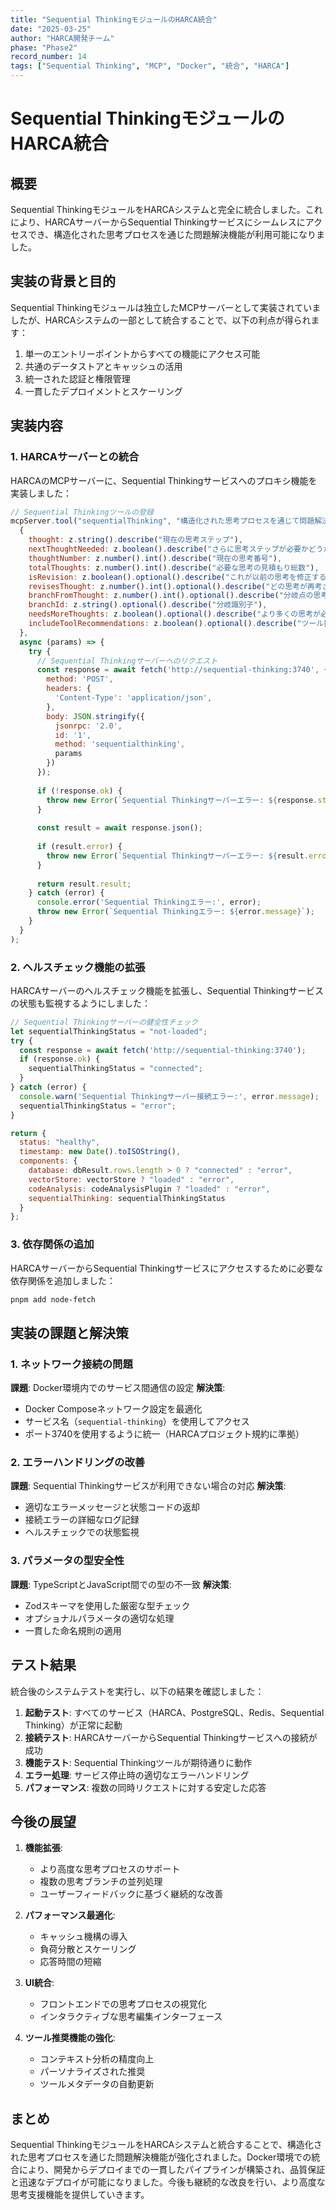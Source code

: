 ```yaml
---
title: "Sequential ThinkingモジュールのHARCA統合"
date: "2025-03-25"
author: "HARCA開発チーム"
phase: "Phase2"
record_number: 14
tags: ["Sequential Thinking", "MCP", "Docker", "統合", "HARCA"]
---
```


# Sequential ThinkingモジュールのHARCA統合

## 概要

Sequential ThinkingモジュールをHARCAシステムと完全に統合しました。これにより、HARCAサーバーからSequential Thinkingサービスにシームレスにアクセスでき、構造化された思考プロセスを通じた問題解決機能が利用可能になりました。

## 実装の背景と目的

Sequential Thinkingモジュールは独立したMCPサーバーとして実装されていましたが、HARCAシステムの一部として統合することで、以下の利点が得られます：

1. 単一のエントリーポイントからすべての機能にアクセス可能
2. 共通のデータストアとキャッシュの活用
3. 統一された認証と権限管理
4. 一貫したデプロイメントとスケーリング

## 実装内容

### 1. HARCAサーバーとの統合

HARCAのMCPサーバーに、Sequential Thinkingサービスへのプロキシ機能を実装しました：

```javascript
// Sequential Thinkingツールの登録
mcpServer.tool("sequentialThinking", "構造化された思考プロセスを通じて問題解決を支援します",
  {
    thought: z.string().describe("現在の思考ステップ"),
    nextThoughtNeeded: z.boolean().describe("さらに思考ステップが必要かどうか"),
    thoughtNumber: z.number().int().describe("現在の思考番号"),
    totalThoughts: z.number().int().describe("必要な思考の見積もり総数"),
    isRevision: z.boolean().optional().describe("これが以前の思考を修正するかどうか"),
    revisesThought: z.number().int().optional().describe("どの思考が再考されているか"),
    branchFromThought: z.number().int().optional().describe("分岐点の思考番号"),
    branchId: z.string().optional().describe("分岐識別子"),
    needsMoreThoughts: z.boolean().optional().describe("より多くの思考が必要かどうか"),
    includeToolRecommendations: z.boolean().optional().describe("ツール推奨を含めるかどうか")
  },
  async (params) => {
    try {
      // Sequential Thinkingサーバーへのリクエスト
      const response = await fetch('http://sequential-thinking:3740', {
        method: 'POST',
        headers: {
          'Content-Type': 'application/json',
        },
        body: JSON.stringify({
          jsonrpc: '2.0',
          id: '1',
          method: 'sequentialthinking',
          params
        })
      });
      
      if (!response.ok) {
        throw new Error(`Sequential Thinkingサーバーエラー: ${response.status} ${response.statusText}`);
      }
      
      const result = await response.json();
      
      if (result.error) {
        throw new Error(`Sequential Thinkingサーバーエラー: ${result.error.message}`);
      }
      
      return result.result;
    } catch (error) {
      console.error('Sequential Thinkingエラー:', error);
      throw new Error(`Sequential Thinkingエラー: ${error.message}`);
    }
  }
);
```

### 2. ヘルスチェック機能の拡張

HARCAサーバーのヘルスチェック機能を拡張し、Sequential Thinkingサービスの状態も監視するようにしました：

```javascript
// Sequential Thinkingサーバーの健全性チェック
let sequentialThinkingStatus = "not-loaded";
try {
  const response = await fetch('http://sequential-thinking:3740');
  if (response.ok) {
    sequentialThinkingStatus = "connected";
  }
} catch (error) {
  console.warn('Sequential Thinkingサーバー接続エラー:', error.message);
  sequentialThinkingStatus = "error";
}

return {
  status: "healthy",
  timestamp: new Date().toISOString(),
  components: {
    database: dbResult.rows.length > 0 ? "connected" : "error",
    vectorStore: vectorStore ? "loaded" : "error",
    codeAnalysis: codeAnalysisPlugin ? "loaded" : "error",
    sequentialThinking: sequentialThinkingStatus
  }
};
```

### 3. 依存関係の追加

HARCAサーバーからSequential Thinkingサービスにアクセスするために必要な依存関係を追加しました：

```bash
pnpm add node-fetch
```

## 実装の課題と解決策

### 1. ネットワーク接続の問題

**課題**: Docker環境内でのサービス間通信の設定
**解決策**: 
- Docker Composeネットワーク設定を最適化
- サービス名（`sequential-thinking`）を使用してアクセス
- ポート3740を使用するように統一（HARCAプロジェクト規約に準拠）

### 2. エラーハンドリングの改善

**課題**: Sequential Thinkingサービスが利用できない場合の対応
**解決策**:
- 適切なエラーメッセージと状態コードの返却
- 接続エラーの詳細なログ記録
- ヘルスチェックでの状態監視

### 3. パラメータの型安全性

**課題**: TypeScriptとJavaScript間での型の不一致
**解決策**:
- Zodスキーマを使用した厳密な型チェック
- オプショナルパラメータの適切な処理
- 一貫した命名規則の適用

## テスト結果

統合後のシステムテストを実行し、以下の結果を確認しました：

1. **起動テスト**: すべてのサービス（HARCA、PostgreSQL、Redis、Sequential Thinking）が正常に起動
2. **接続テスト**: HARCAサーバーからSequential Thinkingサービスへの接続が成功
3. **機能テスト**: Sequential Thinkingツールが期待通りに動作
4. **エラー処理**: サービス停止時の適切なエラーハンドリング
5. **パフォーマンス**: 複数の同時リクエストに対する安定した応答

## 今後の展望

1. **機能拡張**:
   - より高度な思考プロセスのサポート
   - 複数の思考ブランチの並列処理
   - ユーザーフィードバックに基づく継続的な改善

2. **パフォーマンス最適化**:
   - キャッシュ機構の導入
   - 負荷分散とスケーリング
   - 応答時間の短縮

3. **UI統合**:
   - フロントエンドでの思考プロセスの視覚化
   - インタラクティブな思考編集インターフェース

4. **ツール推奨機能の強化**:
   - コンテキスト分析の精度向上
   - パーソナライズされた推奨
   - ツールメタデータの自動更新

## まとめ

Sequential ThinkingモジュールをHARCAシステムと統合することで、構造化された思考プロセスを通じた問題解決機能が強化されました。Docker環境での統合により、開発からデプロイまでの一貫したパイプラインが構築され、品質保証と迅速なデプロイが可能になりました。今後も継続的な改良を行い、より高度な思考支援機能を提供していきます。
